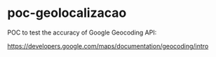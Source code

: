 # poc-geolocalizacao

POC to test the accuracy of Google Geocoding API: 

https://developers.google.com/maps/documentation/geocoding/intro
